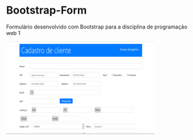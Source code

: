# Bootstrap-Form
Formulário desenvolvido com Bootstrap para a disciplina de programação web 1

  <img width=400 height=250 src="/image.png" />

